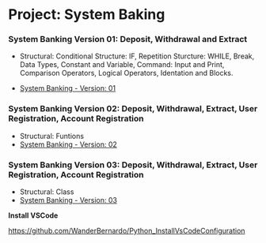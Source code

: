 # Project: System Baking

### System Banking Version 01: Deposit, Withdrawal and Extract

- Structural: Conditional Structure: IF, Repetition Sturcture: WHILE, Break, Data Types, Constant and Variable, Command: Input and Print, Comparison Operators, Logical Operators, Identation and Blocks.

- [System Banking - Version: 01](https://github.com/WanderBernardo/BankingSystem_Project/tree/main/System_Baking_V01)


### System Banking Version 02: Deposit, Withdrawal, Extract, User Registration, Account Registration

- Structural: Funtions
- [System Banking - Version: 02](https://github.com/WanderBernardo/BankingSystem_Project/tree/main/System_Baking_V02)

### System Banking Version 03: Deposit, Withdrawal, Extract, User Registration, Account Registration

- Structural: Class
- [System Banking - Version: 03](https://github.com/WanderBernardo/BankingSystem_Project/tree/main/System_Baking_V03)


**Install VSCode**

https://github.com/WanderBernardo/Python_InstallVsCodeConfiguration
